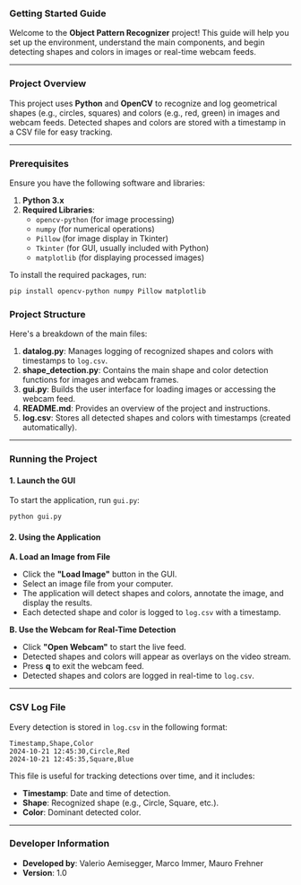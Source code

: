 ### Getting Started Guide

Welcome to the **Object Pattern Recognizer** project! This guide will help you set up the environment, understand the main components, and begin detecting shapes and colors in images or real-time webcam feeds.

---

### Project Overview

This project uses **Python** and **OpenCV** to recognize and log geometrical shapes (e.g., circles, squares) and colors (e.g., red, green) in images and webcam feeds. Detected shapes and colors are stored with a timestamp in a CSV file for easy tracking.

---

### Prerequisites

Ensure you have the following software and libraries:

1. **Python 3.x**
2. **Required Libraries**:
   - `opencv-python` (for image processing)
   - `numpy` (for numerical operations)
   - `Pillow` (for image display in Tkinter)
   - `Tkinter` (for GUI, usually included with Python)
   - `matplotlib` (for displaying processed images)

To install the required packages, run:
```bash
pip install opencv-python numpy Pillow matplotlib
```

### Project Structure

Here's a breakdown of the main files:

1. **datalog.py**: Manages logging of recognized shapes and colors with timestamps to `log.csv`.
2. **shape_detection.py**: Contains the main shape and color detection functions for images and webcam frames.
3. **gui.py**: Builds the user interface for loading images or accessing the webcam feed.
4. **README.md**: Provides an overview of the project and instructions.
5. **log.csv**: Stores all detected shapes and colors with timestamps (created automatically).

---

### Running the Project

#### 1. Launch the GUI

To start the application, run `gui.py`:
```bash
python gui.py
```

#### 2. Using the Application

**A. Load an Image from File**
- Click the **"Load Image"** button in the GUI.
- Select an image file from your computer.
- The application will detect shapes and colors, annotate the image, and display the results.
- Each detected shape and color is logged to `log.csv` with a timestamp.

**B. Use the Webcam for Real-Time Detection**
- Click **"Open Webcam"** to start the live feed.
- Detected shapes and colors will appear as overlays on the video stream.
- Press **q** to exit the webcam feed.
- Detected shapes and colors are logged in real-time to `log.csv`.

---

### CSV Log File

Every detection is stored in `log.csv` in the following format:

```
Timestamp,Shape,Color
2024-10-21 12:45:30,Circle,Red
2024-10-21 12:45:35,Square,Blue
```

This file is useful for tracking detections over time, and it includes:
- **Timestamp**: Date and time of detection.
- **Shape**: Recognized shape (e.g., Circle, Square, etc.).
- **Color**: Dominant detected color.

---

### Developer Information

- **Developed by**: Valerio Aemisegger, Marco Immer, Mauro Frehner
- **Version**: 1.0

